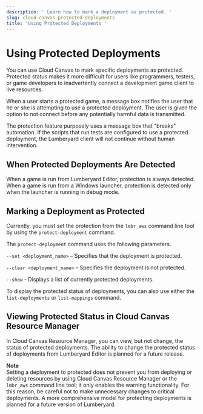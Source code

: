 ```yaml
---
description: ' Learn how to mark a deployment as protected. '
slug: cloud-canvas-protected-deployments
title: 'Using Protected Deployments '
---
```

# Using Protected Deployments<a name="cloud-canvas-protected-deployments"></a>

You can use Cloud Canvas to mark specific deployments as protected\. Protected status makes it more difficult for users like programmers, testers, or game developers to inadvertently connect a development game client to live resources\. 

When a user starts a protected game, a message box notifies the user that he or she is attempting to use a protected deployment\. The user is given the option to not connect before any potentially harmful data is transmitted\. 

The protection feature purposely uses a message box that "breaks" automation\. If the scripts that run tests are configured to use a protected deployment, the Lumberyard client will not continue without human intervention\. 

## When Protected Deployments Are Detected<a name="cloud-canvas-protected-deployments-detection"></a>

When a game is run from Lumberyard Editor, protection is always detected\. When a game is run from a Windows launcher, protection is detected only when the launcher is running in debug mode\. 

## Marking a Deployment as Protected<a name="cloud-canvas-protected-deployments-marking"></a>

Currently, you must set the protection from the `lmbr_aws` command line tool by using the `protect-deployment` command\. 

The `protect-deployment` command uses the following parameters\.

`--set <deployment_name>` – Specifies that the deployment is protected\. 

`--clear <deployment_name>` – Specifies the deployment is not protected\. 

`--show` \- Displays a list of currently protected deployments\. 

To display the protected status of deployments, you can also use either the `list-deployments` or `list-mappings` command\. 

## Viewing Protected Status in Cloud Canvas Resource Manager<a name="cloud-canvas-protected-deployments-rm-viewing"></a>

In Cloud Canvas Resource Manager, you can view, but not change, the status of protected deployments\. The ability to change the protected status of deployments from Lumberyard Editor is planned for a future release\. 

**Note**  
Setting a deployment to protected does not prevent you from deploying or deleting resources by using Cloud Canvas Resource Manager or the `lmbr_aws` command line tool; it only enables the warning functionality\. For this reason, be careful not to make unnecessary changes to critical deployments\. A more comprehensive model for protecting deployments is planned for a future version of Lumberyard\.